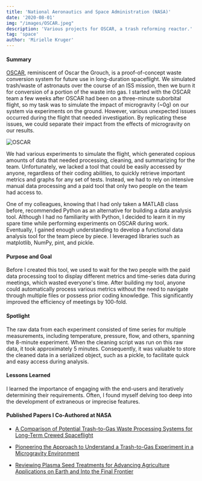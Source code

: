 ```yaml
---
title: 'National Aeronautics and Space Administration (NASA)'
date: '2020-08-01'
img: "/images/OSCAR.jpeg"
description: 'Various projects for OSCAR, a trash reforming reactor.'
tag: 'space'
author: 'Mirielle Kruger'
---
```


#### Summary

[OSCAR](https://www.nasa.gov/content/oscar-orbital-syngascommodity-augmentation-reactor), reminiscent of Oscar the Grouch, is a proof-of-concept waste conversion system for future use in long-duration spaceflight.  We simulated trash/waste of astronauts over the course of an ISS mission, then we burn it for conversion of a portion of the waste into gas.  I started with the OSCAR team a few weeks after OSCAR had been on a three-minute suborbital flight, so my task was to simulate the impact of microgravity (~0g) on our system via experiments on the ground.  However, various unexpected issues occurred during the flight that needed investigation.  By replicating these issues, we could separate their impact from the effects of microgravity on our results.

![OSCAR](/images/OSCAR.jpeg)


We had various experiments to simulate the flight, which generated copious amounts of data that needed processing, cleaning, and summarizing for the team.  Unfortunately, we lacked a tool that could be easily accessed by anyone, regardless of their coding abilities, to quickly retrieve important metrics and graphs for any set of tests.  Instead, we had to rely on intensive manual data processing and a paid tool that only two people on the team had access to.

One of my colleagues, knowing that I had only taken a MATLAB class before, recommended Python as an alternative for building a data analysis tool.  Although I had no familiarity with Python, I decided to learn it in my spare time while performing experiments on OSCAR during work.  Eventually, I gained enough understanding to develop a functional data analysis tool for the team piece by piece.  I leveraged libraries such as matplotlib, NumPy, pint, and pickle.

#### Purpose and Goal
Before I created this tool, we used to wait for the two people with the paid data processing tool to display different metrics and time-series data during meetings, which wasted everyone's time.  After building my tool, anyone could automatically process various metrics without the need to navigate through multiple files or possess prior coding knowledge.  This significantly improved the efficiency of meetings by 100-fold.

#### Spotlight
The raw data from each experiment consisted of time series for multiple measurements, including temperature, pressure, flow, and others, spanning the 8-minute experiment.  When the cleaning script was run on this raw data, it took approximately 5 minutes.  Consequently, it was valuable to store the cleaned data in a serialized object, such as a pickle, to facilitate quick and easy access during analysis.

#### Lessons Learned
I learned the importance of engaging with the end-users and iteratively determining their requirements.  Often, I found myself delving too deep into the development of extraneous or imprecise features.

#### Published Papers I Co-Authored at NASA
- [A Comparison of Potential Trash-to-Gas Waste Processing Systems for Long-Term Crewed Spaceflight](https://ttu-ir.tdl.org/handle/2346/87234)

- [Pioneering the Approach to Understand a Trash-to-Gas Experiment in a Microgravity Environment](https://doi.org/10.2478/gsr-2021-0006)

- [Reviewing Plasma Seed Treatments for Advancing Agriculture Applications on Earth and Into the Final Frontier](https://doi.org/10.2478/gsr-2021-0011)

